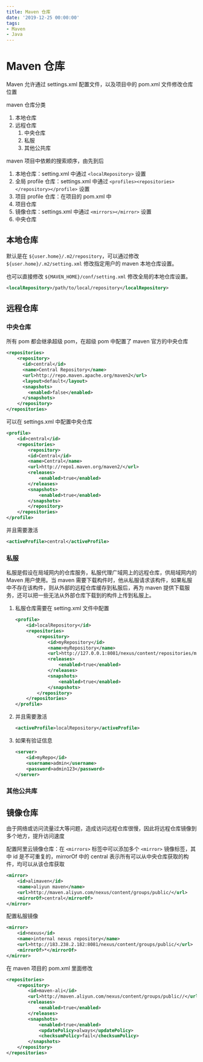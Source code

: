 ```yaml
---
title: Maven 仓库
date: '2019-12-25 00:00:00'
tags:
- Maven
- Java
---
```


# Maven 仓库

Maven 允许通过 settings.xml 配置文件，以及项目中的 pom.xml 文件修改仓库位置

maven 仓库分类

1. 本地仓库
2. 远程仓库
   1. 中央仓库
   2. 私服
   3. 其他公共库

maven 项目中依赖的搜索顺序，由先到后

1. 本地仓库：setting.xml 中通过 `<localRepository>` 设置
2. 全局 profile 仓库：settings.xml 中通过 `<profiles><repositories></repository></profile>` 设置
3. 项目 profile 仓库：在项目的 pom.xml 中
4. 项目仓库
5. 镜像仓库：settings.xml 中通过 `<mirrors></mirror>` 设置
6. 中央仓库

## 本地仓库

默认是在 `${user.home}/.m2/repository`，可以通过修改 `${user.home}/.m2/setting.xml` 修改指定用户的 maven 本地仓库设置。

也可以直接修改 `${MAVEN_HOME}/conf/setting.xml` 修改全局的本地仓库设置。

```xml
<localRepository>/path/to/local/repository</localRepository>
```

## 远程仓库

### 中央仓库

所有 pom 都会继承超级 pom，在超级 pom 中配置了 maven 官方的中央仓库

```xml
<repositories>  
    <repository>  
      <id>central</id>  
      <name>Central Repository</name>  
      <url>http://repo.maven.apache.org/maven2</url>  
      <layout>default</layout>  
      <snapshots>  
        <enabled>false</enabled>  
      </snapshots>  
    </repository>  
</repositories>
```

可以在 settings.xml 中配置中央仓库

```xml
<profile>  
    <id>central</id>  
    <repositories>
        <repository>
        <id>Central</id>
        <name>Central</name>
        <url>http://repo1.maven.org/maven2/</url>
        <releases>
            <enabled>true</enabled>
        </releases>
        <snapshots>
            <enabled>true</enabled>
        </snapshots>
        </repository>
    </repositories>
</profile>
```

并且需要激活

```xml
<activeProfile>central</activeProfile>
```

### 私服

私服是假设在局域网内的仓库服务，私服代理广域网上的远程仓库，供局域网内的 Maven 用户使用。当 maven 需要下载构件时，他从私服请求该构件，如果私服中不存在该构件，则从外部的远程仓库缓存到私服后，再为 maven 提供下载服务，还可以把一些无法从外部仓库下载到的构件上传到私服上。

1. 私服仓库需要在 setting.xml 文件中配置

   ```xml
   <profile>
       <id>localRepository</id>
       <repositories>
           <repository>
               <id>myRepository</id>
               <name>myRepository</name>
               <url>http://127.0.0.1:8081/nexus/content/repositories/myRepository/</url>
               <releases>
                   <enabled>true</enabled>
               </releases>
               <snapshots>
                   <enabled>true</enabled>
               </snapshots>
           </repository>
       </repositories>
   </profile>
   ```

2. 并且需要激活

   ```xml
   <activeProfile>localRepository</activeProfile>
   ```

3. 如果有验证信息

   ```xml
   <server>
       <id>myRepo</id>
       <username>admin</username>
       <password>admin123</password>
   </server>
   ```

### 其他公共库

## 镜像仓库

由于网络或访问流量过大等问题，造成访问远程仓库很慢，因此将远程仓库镜像到多个地方，提升访问速度

配置阿里云镜像仓库：在 `<mirrors>` 标签中可以添加多个 `<mirror>` 镜像标签，其中 id 是不可重复的，mirrorOf 中的 central 表示所有可以从中央仓库获取的构件，均可以从该仓库获取

```xml
<mirror>
    <id>alimaven</id>
    <name>aliyun maven</name>
    <url>http://maven.aliyun.com/nexus/content/groups/public/</url>
    <mirrorOf>central</mirrorOf>
</mirror>
```

配置私服镜像

```xml
<mirror>  
    <id>nexus</id>
    <name>internal nexus repository</name>
    <url>http://183.238.2.182:8081/nexus/content/groups/public/</url>
    <mirrorOf>*</mirrorOf>
</mirror>
```

在 maven 项目的 pom.xml 里面修改

```xml
<repositories>
    <repository>
        <id>maven-ali</id>
        <url>http://maven.aliyun.com/nexus/content/groups/public//</url>
        <releases>
            <enabled>true</enabled>
        </releases>
        <snapshots>
            <enabled>true</enabled>
            <updatePolicy>always</updatePolicy>
            <checksumPolicy>fail</checksumPolicy>
        </snapshots>
    </repository>
</repositories>
```
